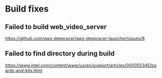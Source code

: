 # Build fixes

## Failed to build web_video_server
https://github.com/aws-deepracer/aws-deepracer-launcher/issues/8

## Failed to find directory during build
https://www.intel.com/content/www/us/en/support/articles/000055345/boards-and-kits.html
